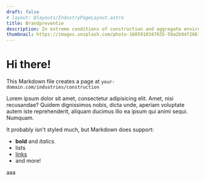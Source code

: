 ```yaml
---
draft: false
# layout: @layouts/IndustryPageLayout.astro
title: Brandpreventie
description: In extreme conditions of construction and aggregate environments, our range of engine, hydraulic, compressor and bulk filters provides superior protection.
thumbnail: https://images.unsplash.com/photo-1605910347035-59a2b94f2061?ixlib=rb-4.0.3&ixid=MnwxMjA3fDB8MHxwaG90by1wYWdlfHx8fGVufDB8fHx8&auto=format&fit=crop&w=818&q=80
---
```


# Hi there!

This Markdown file creates a page at `your-domain.com/industries/construction`

Lorem ipsum dolor sit amet, consectetur adipisicing elit. Amet, nisi recusandae? Quidem dignissimos nobis, dicta unde, aperiam voluptate autem iste reprehenderit, aliquam ducimus illo ea ipsum qui animi sequi. Numquam.

It probably isn't styled much, but Markdown does support:
- **bold** and _italics._
- lists
- [links](https://astro.build)
- and more!

aaa